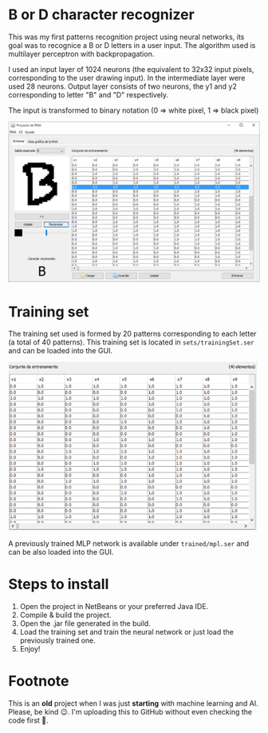 # B or D character recognizer

This was my first patterns recognition project using neural networks, its goal was to recognice a B or D letters in a user input.
The algorithm used is multilayer perceptron with backpropagation.

I used an input layer of 1024 neurons (the equivalent to 32x32 input pixels, corresponding to the user drawing input).
In the intermediate layer were used 28 neurons. Output layer consists of two neurons, the y1 and y2 corresponding to
letter "B" and "D" respectively.

The input is transformed to binary notation (0 => white pixel, 1 => black pixel)

![Project screenshot](docs/screenshot.png "Project screenshot")


# Training set

The training set used is formed by 20 patterns corresponding to each letter (a total of 40 patterns).
This training set is located in `sets/trainingSet.ser` and can be loaded into the GUI.

![Training set](docs/training-set.png "Training set")

A previously trained MLP network is available under `trained/mpl.ser` and can be also loaded into the GUI.

# Steps to install

1. Open the project in NetBeans or your preferred Java IDE.
2. Compile & build the project.
3. Open the .jar file generated in the build.
4. Load the training set and train the neural network or just load the previously trained one.
5. Enjoy!

# Footnote

This is an **old** project when I was just **starting** with machine learning and AI. Please, be kind 😉.
I'm uploading this to GitHub without even checking the code first 🧐.